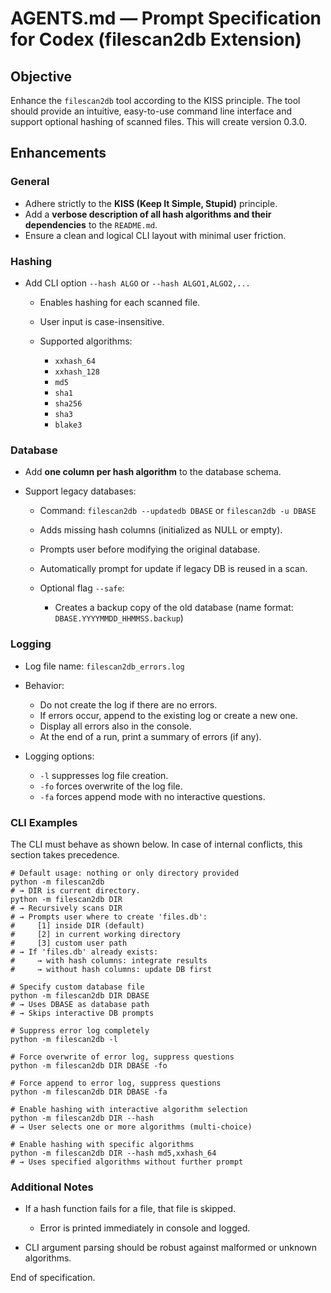 # AGENTS.md — Prompt Specification for Codex (filescan2db Extension)

## Objective

Enhance the `filescan2db` tool according to the KISS principle. The tool should provide an intuitive, easy-to-use command line interface and support optional hashing of scanned files. This will create version 0.3.0.

## Enhancements

### General

* Adhere strictly to the **KISS (Keep It Simple, Stupid)** principle.
* Add a **verbose description of all hash algorithms and their dependencies** to the `README.md`.
* Ensure a clean and logical CLI layout with minimal user friction.

### Hashing

* Add CLI option `--hash ALGO` or `--hash ALGO1,ALGO2,...`

  * Enables hashing for each scanned file.
  * User input is case-insensitive.
  * Supported algorithms:

    * `xxhash_64`
    * `xxhash_128`
    * `md5`
    * `sha1`
    * `sha256`
    * `sha3`
    * `blake3`

### Database

* Add **one column per hash algorithm** to the database schema.
* Support legacy databases:

  * Command: `filescan2db --updatedb DBASE` or `filescan2db -u DBASE`
  * Adds missing hash columns (initialized as NULL or empty).
  * Prompts user before modifying the original database.
  * Automatically prompt for update if legacy DB is reused in a scan.
  * Optional flag `--safe`:

    * Creates a backup copy of the old database (name format: `DBASE.YYYYMMDD_HHMMSS.backup`)

### Logging

* Log file name: `filescan2db_errors.log`
* Behavior:

  * Do not create the log if there are no errors.
  * If errors occur, append to the existing log or create a new one.
  * Display all errors also in the console.
  * At the end of a run, print a summary of errors (if any).
* Logging options:

  * `-l` suppresses log file creation.
  * `-fo` forces overwrite of the log file.
  * `-fa` forces append mode with no interactive questions.

### CLI Examples

The CLI must behave as shown below. In case of internal conflicts, this section takes precedence.

```shell
# Default usage: nothing or only directory provided
python -m filescan2db
# → DIR is current directory.
python -m filescan2db DIR
# → Recursively scans DIR
# → Prompts user where to create 'files.db':
#     [1] inside DIR (default)
#     [2] in current working directory
#     [3] custom user path
# → If 'files.db' already exists:
#     → with hash columns: integrate results
#     → without hash columns: update DB first

# Specify custom database file
python -m filescan2db DIR DBASE
# → Uses DBASE as database path
# → Skips interactive DB prompts

# Suppress error log completely
python -m filescan2db -l

# Force overwrite of error log, suppress questions
python -m filescan2db DIR DBASE -fo

# Force append to error log, suppress questions
python -m filescan2db DIR DBASE -fa

# Enable hashing with interactive algorithm selection
python -m filescan2db DIR --hash
# → User selects one or more algorithms (multi-choice)

# Enable hashing with specific algorithms
python -m filescan2db DIR --hash md5,xxhash_64
# → Uses specified algorithms without further prompt
```

### Additional Notes

* If a hash function fails for a file, that file is skipped.

  * Error is printed immediately in console and logged.
* CLI argument parsing should be robust against malformed or unknown algorithms.

End of specification.
